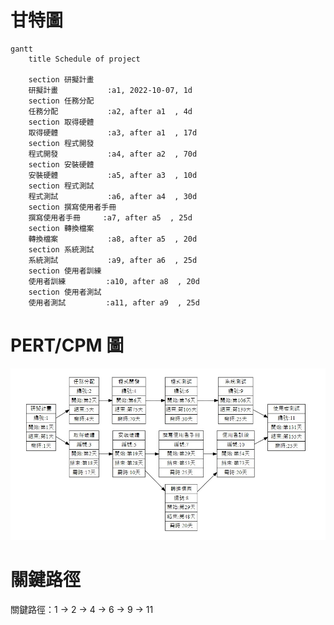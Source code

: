 # 甘特圖
```mermaid
gantt
    title Schedule of project

    section 研擬計畫
    研擬計畫           :a1, 2022-10-07, 1d
    section 任務分配
    任務分配           :a2, after a1  , 4d
    section 取得硬體
    取得硬體           :a3, after a1  , 17d
    section 程式開發
    程式開發           :a4, after a2  , 70d
    section 安裝硬體
    安裝硬體           :a5, after a3  , 10d
    section 程式測試
    程式測試           :a6, after a4  , 30d
    section 撰寫使用者手冊
    撰寫使用者手冊     :a7, after a5  , 25d
    section 轉換檔案
    轉換檔案           :a8, after a5  , 20d
    section 系統測試
    系統測試           :a9, after a6  , 25d
    section 使用者訓練
    使用者訓練         :a10, after a8  , 20d
    section 使用者測試
    使用者測試         :a11, after a9  , 25d
```

# PERT/CPM 圖
![PERT/CPM 圖](PERT_Diagram.jpg "PERT/CPM 圖")

# 關鍵路徑
關鍵路徑：1 -> 2 -> 4 -> 6 -> 9 -> 11
